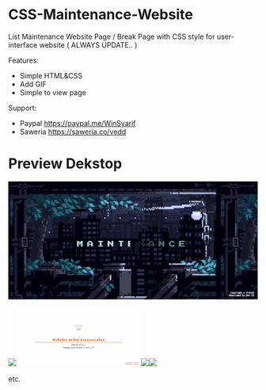 # CSS-Maintenance-Website
List Maintenance Website Page / Break Page with CSS style for user-interface website ( ALWAYS UPDATE.. )

Features:
- Simple HTML&CSS
- Add GIF
- Simple to view page

Support: 
- Paypal https://paypal.me/WinSyarif
- Saweria https://saweria.co/vedd

# Preview Dekstop

<img src="maintenance-bit.gif">

<img src="maintenance-working.gif" width="50%"><img src="maintenance-under-white.gif" width="50%"><img src="maintenance-simple.gif" width="50%"><img src="maintenance-clock.gif" width="50%">

etc.

